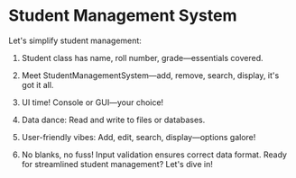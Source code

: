 # Student Management System
Let's simplify student management:

1. Student class has name, roll number, grade—essentials covered.

2. Meet StudentManagementSystem—add, remove, search, display, it's got it all.

3. UI time! Console or GUI—your choice!

4. Data dance: Read and write to files or databases.

5. User-friendly vibes: Add, edit, search, display—options galore!

6. No blanks, no fuss! Input validation ensures correct data format. Ready for streamlined student management? Let's dive in!
